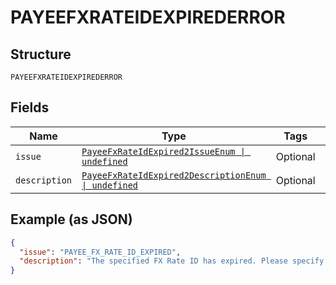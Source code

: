 
# PAYEEFXRATEIDEXPIREDERROR

## Structure

`PAYEEFXRATEIDEXPIREDERROR`

## Fields

| Name | Type | Tags | Description |
|  --- | --- | --- | --- |
| `issue` | [`PayeeFxRateIdExpired2IssueEnum \| undefined`](../../doc/models/payee-fx-rate-id-expired-2-issue-enum.md) | Optional | - |
| `description` | [`PayeeFxRateIdExpired2DescriptionEnum \| undefined`](../../doc/models/payee-fx-rate-id-expired-2-description-enum.md) | Optional | - |

## Example (as JSON)

```json
{
  "issue": "PAYEE_FX_RATE_ID_EXPIRED",
  "description": "The specified FX Rate ID has expired. Please specify a different FX Rate Id and try the request again. Alternately, remove the FX Rate ID to process the request using the default exchange rate."
}
```

